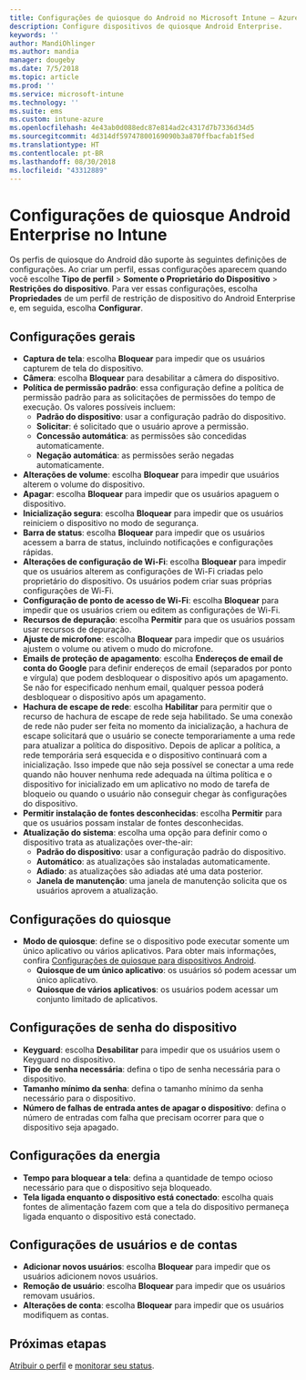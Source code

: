 ```yaml
---
title: Configurações de quiosque do Android no Microsoft Intune – Azure | Microsoft Docs
description: Configure dispositivos de quiosque Android Enterprise.
keywords: ''
author: MandiOhlinger
ms.author: mandia
manager: dougeby
ms.date: 7/5/2018
ms.topic: article
ms.prod: ''
ms.service: microsoft-intune
ms.technology: ''
ms.suite: ems
ms.custom: intune-azure
ms.openlocfilehash: 4e43ab0d088edc87e814ad2c4317d7b7336d34d5
ms.sourcegitcommit: 4d314df59747800169090b3a870ffbacfab1f5ed
ms.translationtype: HT
ms.contentlocale: pt-BR
ms.lasthandoff: 08/30/2018
ms.locfileid: "43312889"
---
```

# <a name="android-enterprise-kiosk-settings-in-intune"></a>Configurações de quiosque Android Enterprise no Intune

Os perfis de quiosque do Android dão suporte às seguintes definições de configurações. Ao criar um perfil, essas configurações aparecem quando você escolhe **Tipo de perfil** > **Somente o Proprietário do Dispositivo** > **Restrições do dispositivo**. Para ver essas configurações, escolha **Propriedades** de um perfil de restrição de dispositivo do Android Enterprise e, em seguida, escolha **Configurar**.

## <a name="general-settings"></a>Configurações gerais

- **Captura de tela**: escolha **Bloquear** para impedir que os usuários capturem de tela do dispositivo.
- **Câmera**: escolha **Bloquear** para desabilitar a câmera do dispositivo.
- **Política de permissão padrão**: essa configuração define a política de permissão padrão para as solicitações de permissões do tempo de execução. Os valores possíveis incluem:
    - **Padrão do dispositivo**: usar a configuração padrão do dispositivo.
    - **Solicitar**: é solicitado que o usuário aprove a permissão.
    - **Concessão automática**: as permissões são concedidas automaticamente.
    - **Negação automática**: as permissões serão negadas automaticamente.
- **Alterações de volume**: escolha **Bloquear** para impedir que usuários alterem o volume do dispositivo.
- **Apagar**: escolha **Bloquear** para impedir que os usuários apaguem o dispositivo.
- **Inicialização segura**: escolha **Bloquear** para impedir que os usuários reiniciem o dispositivo no modo de segurança.
- **Barra de status**: escolha **Bloquear** para impedir que os usuários acessem a barra de status, incluindo notificações e configurações rápidas.
- **Alterações de configuração de Wi-Fi**: escolha **Bloquear** para impedir que os usuários alterem as configurações de Wi-Fi criadas pelo proprietário do dispositivo. Os usuários podem criar suas próprias configurações de Wi-Fi.
- **Configuração de ponto de acesso de Wi-Fi**: escolha **Bloquear** para impedir que os usuários criem ou editem as configurações de Wi-Fi.
- **Recursos de depuração**: escolha **Permitir** para que os usuários possam usar recursos de depuração.
- **Ajuste de microfone**: escolha **Bloquear** para impedir que os usuários ajustem o volume ou ativem o mudo do microfone.
- **Emails de proteção de apagamento**: escolha **Endereços de email de conta do Google** para definir endereços de email (separados por ponto e vírgula) que podem desbloquear o dispositivo após um apagamento. Se não for especificado nenhum email, qualquer pessoa poderá desbloquear o dispositivo após um apagamento.
- **Hachura de escape de rede**: escolha **Habilitar** para permitir que o recurso de hachura de escape de rede seja habilitado. Se uma conexão de rede não puder ser feita no momento da inicialização, a hachura de escape solicitará que o usuário se conecte temporariamente a uma rede para atualizar a política do dispositivo. Depois de aplicar a política, a rede temporária será esquecida e o dispositivo continuará com a inicialização. Isso impede que não seja possível se conectar a uma rede quando não houver nenhuma rede adequada na última política e o dispositivo for inicializado em um aplicativo no modo de tarefa de bloqueio ou quando o usuário não conseguir chegar às configurações do dispositivo.
- **Permitir instalação de fontes desconhecidas**: escolha **Permitir** para que os usuários possam instalar de fontes desconhecidas.
- **Atualização do sistema**: escolha uma opção para definir como o dispositivo trata as atualizações over-the-air:
    - **Padrão do dispositivo**: usar a configuração padrão do dispositivo.
    - **Automático**: as atualizações são instaladas automaticamente.
    - **Adiado**: as atualizações são adiadas até uma data posterior.
    - **Janela de manutenção**: uma janela de manutenção solicita que os usuários aprovem a atualização.

## <a name="kiosk-settings"></a>Configurações do quiosque

- **Modo de quiosque**: define se o dispositivo pode executar somente um único aplicativo ou vários aplicativos. Para obter mais informações, confira [Configurações de quiosque para dispositivos Android](android-kiosk-settings.md).
    - **Quiosque de um único aplicativo**: os usuários só podem acessar um único aplicativo.
    - **Quiosque de vários aplicativos**: os usuários podem acessar um conjunto limitado de aplicativos.

## <a name="device-password-settings"></a>Configurações de senha do dispositivo

- **Keyguard**: escolha **Desabilitar** para impedir que os usuários usem o Keyguard no dispositivo.
- **Tipo de senha necessária**: defina o tipo de senha necessária para o dispositivo.
- **Tamanho mínimo da senha**: defina o tamanho mínimo da senha necessário para o dispositivo.
- **Número de falhas de entrada antes de apagar o dispositivo**: defina o número de entradas com falha que precisam ocorrer para que o dispositivo seja apagado.

## <a name="power-settings"></a>Configurações da energia

- **Tempo para bloquear a tela**: defina a quantidade de tempo ocioso necessário para que o dispositivo seja bloqueado.
- **Tela ligada enquanto o dispositivo está conectado**: escolha quais fontes de alimentação fazem com que a tela do dispositivo permaneça ligada enquanto o dispositivo está conectado.

## <a name="users-and-accounts-settings"></a>Configurações de usuários e de contas

- **Adicionar novos usuários**: escolha **Bloquear** para impedir que os usuários adicionem novos usuários.
- **Remoção de usuário**: escolha **Bloquear** para impedir que os usuários removam usuários.
- **Alterações de conta**: escolha **Bloquear** para impedir que os usuários modifiquem as contas.

## <a name="next-steps"></a>Próximas etapas
[Atribuir o perfil](device-profile-assign.md) e [monitorar seu status](device-profile-monitor.md).



